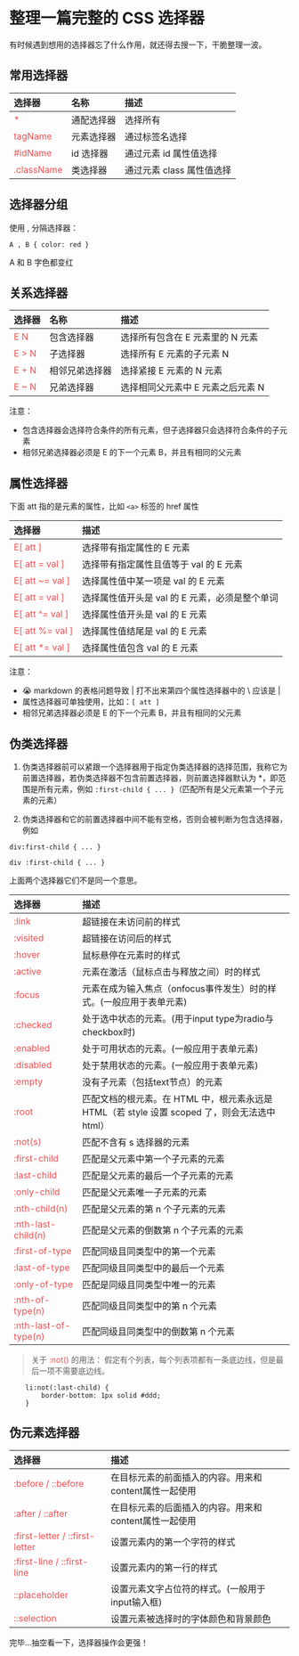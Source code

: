 # 整理一篇完整的 CSS 选择器

有时候遇到想用的选择器忘了什么作用，就还得去搜一下，干脆整理一波。

## 常用选择器

| <div style="font-weight:bold">选择器</div> | <div style="font-weight:bold">名称</div> | <div style="font-weight:bold">描述</div> |
|:-- |:-- |:-- |
| <div style="color:#F05053">*</div> | 通配选择器 | 选择所有 |
| <div style="color:#F05053">tagName</div> | 元素选择器 | 通过标签名选择 |
| <div style="color:#F05053">#idName</div> | id 选择器 | 通过元素 id 属性值选择 |
| <div style="color:#F05053">.className</div> | 类选择器 | 通过元素 class 属性值选择 |

## 选择器分组

使用 , 分隔选择器：
```
A , B { color: red }
```
A 和 B 字色都变红

## 关系选择器

| <div style="font-weight:bold">选择器</div> | <div style="font-weight:bold">名称</div> | <div style="font-weight:bold">描述</div> |
|:-- |:-- |:-- |
| <div style="color:#F05053">E N</div> | 包含选择器 | 选择所有包含在 E 元素里的 N 元素 |
| <div style="color:#F05053">E > N</div> | 子选择器 | 选择所有 E 元素的子元素 N |
| <div style="color:#F05053">E + N</div> | 相邻兄弟选择器 | 选择紧接 E 元素的 N 元素 |
| <div style="color:#F05053">E ~ N</div> | 兄弟选择器 | 选择相同父元素中 E 元素之后元素 N |

注意：
+ 包含选择器会选择符合条件的所有元素，但子选择器只会选择符合条件的子元素
+ 相邻兄弟选择器必须是 E 的下一个元素 B，并且有相同的父元素

## 属性选择器
下面 att 指的是元素的属性，比如 `<a>` 标签的 href 属性

| <div style="font-weight:bold">选择器</div> | <div style="font-weight:bold">描述</div> |
|:-- |:-- |
| <div style="color:#F05053">E[ att ]</div> | 选择带有指定属性的 E 元素 |
| <div style="color:#F05053">E[ att = val ]</div> | 选择带有指定属性且值等于 val 的 E 元素 |
| <div style="color:#F05053">E[ att ~= val ]</div> | 选择属性值中某一项是 val 的 E 元素 |
| <div style="color:#F05053">E[ att \= val ]</div> | 选择属性值开头是 val 的 E 元素，必须是整个单词 |
| <div style="color:#F05053">E[ att ^= val ]</div> | 选择属性值开头是 val 的 E 元素 |
| <div style="color:#F05053">E[ att %= val ]</div> | 选择属性值结尾是 val 的 E 元素 |
| <div style="color:#F05053">E[ att *= val ]</div> | 选择属性值包含 val 的 E 元素 |

注意：
+ 😭 markdown 的表格问题导致 | 打不出来第四个属性选择器中的 \ 应该是 |
+ 属性选择器可单独使用，比如：`[ att ]`
+ 相邻兄弟选择器必须是 E 的下一个元素 B，并且有相同的父元素

## 伪类选择器

1. 伪类选择器前可以紧跟一个选择器用于指定伪类选择器的选择范围，我称它为前置选择器，若伪类选择器不包含前置选择器，则前置选择器默认为 *，即范围是所有元素，例如 `:first-child { ... }`（匹配所有是父元素第一个子元素的元素）

2. 伪类选择器和它的前置选择器中间不能有空格，否则会被判断为包含选择器，例如

`div:first-child { ... }`

`div :first-child { ... }`

上面两个选择器它们不是同一个意思。

| <div style="font-weight:bold">选择器</div> | <div style="font-weight:bold">描述</div> |
|:-- |:-- |
| <div style="color:#F05053">:link</div>    | 超链接在未访问前的样式 |
| <div style="color:#F05053">:visited</div> | 超链接在访问后的样式 |
| <div style="color:#F05053">:hover</div>   | 鼠标悬停在元素时的样式 |
| <div style="color:#F05053">:active</div>  | 元素在激活（鼠标点击与释放之间）时的样式 |
| <div style="color:#F05053">:focus</div>   | 元素在成为输入焦点（onfocus事件发生）时的样式。(一般应用于表单元素) |
| <div style="color:#F05053">:checked</div> | 处于选中状态的元素。(用于input type为radio与checkbox时) |
| <div style="color:#F05053">:enabled</div> | 处于可用状态的元素。(一般应用于表单元素) |
| <div style="color:#F05053">:disabled</div>| 处于禁用状态的元素。(一般应用于表单元素) |
| <div style="color:#F05053">:empty</div>   | 没有子元素（包括text节点）的元素 |
| <div style="color:#F05053">:root</div>    | 匹配文档的根元素。在 HTML 中，根元素永远是 HTML（若 style 设置 scoped 了，则会无法选中 html） |
| <div style="color:#F05053">:not(s)</div>    | 匹配不含有 s 选择器的元素 |
| <div style="color:#F05053">:first-child</div> | 匹配是父元素中第一个子元素的元素 |
| <div style="color:#F05053">:last-child</div> | 匹配是父元素的最后一个子元素的元素 |
| <div style="color:#F05053">:only-child</div> | 匹配是父元素唯一子元素的元素 |
| <div style="color:#F05053">:nth-child(n)</div> | 匹配是父元素的第 n 个子元素的元素 |
| <div style="color:#F05053">:nth-last-child(n)</div> | 匹配是父元素的倒数第 n 个子元素的元素 |
| <div style="color:#F05053">:first-of-type</div> | 匹配同级且同类型中的第一个元素 |
| <div style="color:#F05053">:last-of-type</div> | 匹配同级且同类型中的最后一个元素 |
| <div style="color:#F05053">:only-of-type</div> | 匹配是同级且同类型中唯一的元素 |
| <div style="color:#F05053">:nth-of-type(n)</div> | 匹配同级且同类型中的第 n 个元素 |
| <div style="color:#F05053">:nth-last-of-type(n)</div> | 匹配同级且同类型中的倒数第 n 个元素 |

> 关于 <span style="color:#F05053">:not()</span> 的用法：
> 假定有个列表，每个列表项都有一条底边线，但是最后一项不需要底边线。
```
    li:not(:last-child) {
        border-bottom: 1px solid #ddd;
    }
```

## 伪元素选择器

| <div style="font-weight:bold">选择器</div> | <div style="font-weight:bold">描述</div> |
|:-- |:-- |
| <div style="color:#F05053">:before / ::before</div> | 在目标元素的前面插入的内容。用来和content属性一起使用 |
| <div style="color:#F05053">:after / ::after</div> | 在目标元素的后面插入的内容。用来和content属性一起使用 |
| <div style="color:#F05053">:first-letter / ::first-letter</div> | 设置元素内的第一个字符的样式 |
| <div style="color:#F05053">:first-line / ::first-line</div> | 设置元素内的第一行的样式 |
| <div style="color:#F05053">::placeholder</div> | 设置元素文字占位符的样式。(一般用于input输入框) |
| <div style="color:#F05053">::selection</div> | 设置元素被选择时的字体颜色和背景颜色 |

完毕...抽空看一下，选择器操作会更强！

